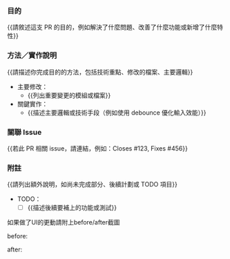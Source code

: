 <!-- 請先閱讀我們手冊的 [How to PR](https://hackmd.io/@sessatakuma/pr_template#How-to-PR) 章節 -->
<!-- 記得修改PR標題成 conventional commit 之標題格式  -->

### 目的
{{請敘述這支 PR 的目的，例如解決了什麼問題、改善了什麼功能或新增了什麼特性}}

### 方法／實作說明
{{請描述你完成目的的方法，包括技術重點、修改的檔案、主要邏輯}}

- 主要修改：
  - {{列出重要變更的模組或檔案}}
- 關鍵實作：
  - {{描述主要邏輯或技術手段（例如使用 debounce 優化輸入效能）}}

### 關聯 Issue
{{若此 PR 相關 issue，請連結，例如：Closes #123, Fixes #456}}

### 附註
{{請列出額外說明，如尚未完成部分、後續計劃或 TODO 項目}}

- TODO：
  - [ ] {{描述後續要補上的功能或測試}}

如果做了UI的更動請附上before/after截圖

before:

after:
